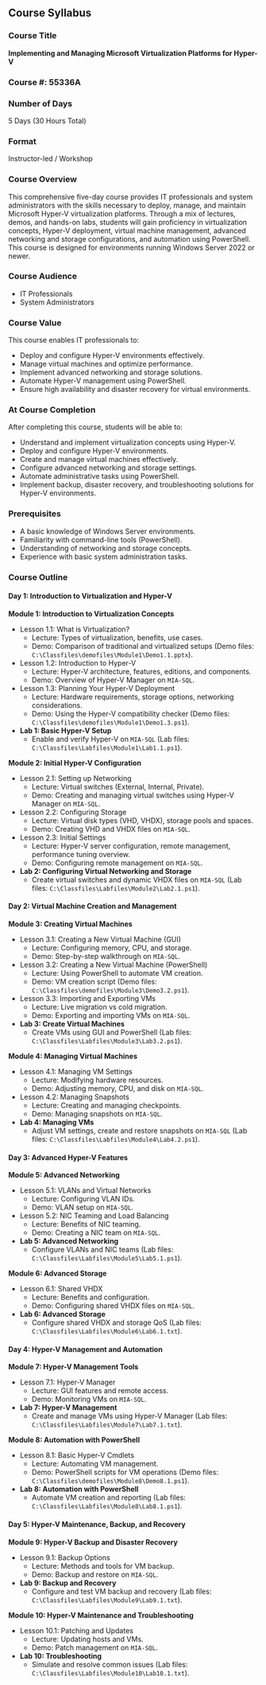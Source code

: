 ## Course Syllabus

### Course Title
**Implementing and Managing Microsoft Virtualization Platforms for Hyper-V**

### Course #: 55336A

### Number of Days
5 Days (30 Hours Total)

### Format
Instructor-led / Workshop

### Course Overview
This comprehensive five-day course provides IT professionals and system administrators with the skills necessary to deploy, manage, and maintain Microsoft Hyper-V virtualization platforms. Through a mix of lectures, demos, and hands-on labs, students will gain proficiency in virtualization concepts, Hyper-V deployment, virtual machine management, advanced networking and storage configurations, and automation using PowerShell. This course is designed for environments running Windows Server 2022 or newer.

### Course Audience
- IT Professionals
- System Administrators

### Course Value
This course enables IT professionals to:
- Deploy and configure Hyper-V environments effectively.
- Manage virtual machines and optimize performance.
- Implement advanced networking and storage solutions.
- Automate Hyper-V management using PowerShell.
- Ensure high availability and disaster recovery for virtual environments.

### At Course Completion
After completing this course, students will be able to:
- Understand and implement virtualization concepts using Hyper-V.
- Deploy and configure Hyper-V environments.
- Create and manage virtual machines effectively.
- Configure advanced networking and storage settings.
- Automate administrative tasks using PowerShell.
- Implement backup, disaster recovery, and troubleshooting solutions for Hyper-V environments.

### Prerequisites
- A basic knowledge of Windows Server environments.
- Familiarity with command-line tools (PowerShell).
- Understanding of networking and storage concepts.
- Experience with basic system administration tasks.

### Course Outline

#### Day 1: Introduction to Virtualization and Hyper-V
**Module 1: Introduction to Virtualization Concepts**
- Lesson 1.1: What is Virtualization?
  - Lecture: Types of virtualization, benefits, use cases.
  - Demo: Comparison of traditional and virtualized setups (Demo files: `C:\Classfiles\demofiles\Module1\Demo1.1.pptx`).
- Lesson 1.2: Introduction to Hyper-V
  - Lecture: Hyper-V architecture, features, editions, and components.
  - Demo: Overview of Hyper-V Manager on `MIA-SQL`.
- Lesson 1.3: Planning Your Hyper-V Deployment
  - Lecture: Hardware requirements, storage options, networking considerations.
  - Demo: Using the Hyper-V compatibility checker (Demo files: `C:\Classfiles\demofiles\Module1\Demo1.3.ps1`).
- **Lab 1: Basic Hyper-V Setup**
  - Enable and verify Hyper-V on `MIA-SQL` (Lab files: `C:\Classfiles\Labfiles\Module1\Lab1.1.ps1`).

**Module 2: Initial Hyper-V Configuration**
- Lesson 2.1: Setting up Networking
  - Lecture: Virtual switches (External, Internal, Private).
  - Demo: Creating and managing virtual switches using Hyper-V Manager on `MIA-SQL`.
- Lesson 2.2: Configuring Storage
  - Lecture: Virtual disk types (VHD, VHDX), storage pools and spaces.
  - Demo: Creating VHD and VHDX files on `MIA-SQL`.
- Lesson 2.3: Initial Settings
  - Lecture: Hyper-V server configuration, remote management, performance tuning overview.
  - Demo: Configuring remote management on `MIA-SQL`.
- **Lab 2: Configuring Virtual Networking and Storage**
  - Create virtual switches and dynamic VHDX files on `MIA-SQL` (Lab files: `C:\Classfiles\Labfiles\Module2\Lab2.1.ps1`).

#### Day 2: Virtual Machine Creation and Management
**Module 3: Creating Virtual Machines**
- Lesson 3.1: Creating a New Virtual Machine (GUI)
  - Lecture: Configuring memory, CPU, and storage.
  - Demo: Step-by-step walkthrough on `MIA-SQL`.
- Lesson 3.2: Creating a New Virtual Machine (PowerShell)
  - Lecture: Using PowerShell to automate VM creation.
  - Demo: VM creation script (Demo files: `C:\Classfiles\demofiles\Module3\Demo3.2.ps1`).
- Lesson 3.3: Importing and Exporting VMs
  - Lecture: Live migration vs cold migration.
  - Demo: Exporting and importing VMs on `MIA-SQL`.
- **Lab 3: Create Virtual Machines**
  - Create VMs using GUI and PowerShell (Lab files: `C:\Classfiles\Labfiles\Module3\Lab3.2.ps1`).

**Module 4: Managing Virtual Machines**
- Lesson 4.1: Managing VM Settings
  - Lecture: Modifying hardware resources.
  - Demo: Adjusting memory, CPU, and disk on `MIA-SQL`.
- Lesson 4.2: Managing Snapshots
  - Lecture: Creating and managing checkpoints.
  - Demo: Managing snapshots on `MIA-SQL`.
- **Lab 4: Managing VMs**
  - Adjust VM settings, create and restore snapshots on `MIA-SQL` (Lab files: `C:\Classfiles\Labfiles\Module4\Lab4.2.ps1`).

#### Day 3: Advanced Hyper-V Features
**Module 5: Advanced Networking**
- Lesson 5.1: VLANs and Virtual Networks
  - Lecture: Configuring VLAN IDs.
  - Demo: VLAN setup on `MIA-SQL`.
- Lesson 5.2: NIC Teaming and Load Balancing
  - Lecture: Benefits of NIC teaming.
  - Demo: Creating a NIC team on `MIA-SQL`.
- **Lab 5: Advanced Networking**
  - Configure VLANs and NIC teams (Lab files: `C:\Classfiles\Labfiles\Module5\Lab5.1.ps1`).

**Module 6: Advanced Storage**
- Lesson 6.1: Shared VHDX
  - Lecture: Benefits and configuration.
  - Demo: Configuring shared VHDX files on `MIA-SQL`.
- **Lab 6: Advanced Storage**
  - Configure shared VHDX and storage QoS (Lab files: `C:\Classfiles\Labfiles\Module6\Lab6.1.txt`).

#### Day 4: Hyper-V Management and Automation
**Module 7: Hyper-V Management Tools**
- Lesson 7.1: Hyper-V Manager
  - Lecture: GUI features and remote access.
  - Demo: Monitoring VMs on `MIA-SQL`.
- **Lab 7: Hyper-V Management**
  - Create and manage VMs using Hyper-V Manager (Lab files: `C:\Classfiles\Labfiles\Module7\Lab7.1.txt`).

**Module 8: Automation with PowerShell**
- Lesson 8.1: Basic Hyper-V Cmdlets
  - Lecture: Automating VM management.
  - Demo: PowerShell scripts for VM operations (Demo files: `C:\Classfiles\demofiles\Module8\Demo8.1.ps1`).
- **Lab 8: Automation with PowerShell**
  - Automate VM creation and reporting (Lab files: `C:\Classfiles\Labfiles\Module8\Lab8.1.ps1`).

#### Day 5: Hyper-V Maintenance, Backup, and Recovery
**Module 9: Hyper-V Backup and Disaster Recovery**
- Lesson 9.1: Backup Options
  - Lecture: Methods and tools for VM backup.
  - Demo: Backup and restore on `MIA-SQL`.
- **Lab 9: Backup and Recovery**
  - Configure and test VM backup and recovery (Lab files: `C:\Classfiles\Labfiles\Module9\Lab9.1.txt`).

**Module 10: Hyper-V Maintenance and Troubleshooting**
- Lesson 10.1: Patching and Updates
  - Lecture: Updating hosts and VMs.
  - Demo: Patch management on `MIA-SQL`.
- **Lab 10: Troubleshooting**
  - Simulate and resolve common issues (Lab files: `C:\Classfiles\Labfiles\Module10\Lab10.1.txt`).

